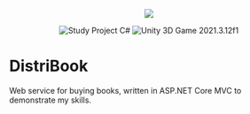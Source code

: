 <div align = "center">
<img src="Assets/Screenshot.gif"/>
</div>

<p align="center">
<img src="https://img.shields.io/badge/Study%20Project-C%20Sharp-green.svg" alt="Study Project C#"/>
<img src="https://img.shields.io/badge/Unity%203D%20Game-2021.3.12f1-blue.svg" alt="Unity 3D Game 2021.3.12f1"/>
</a>
</p>

# DistriBook

Web service for buying books, written in ASP.NET Core MVC to demonstrate my skills.
